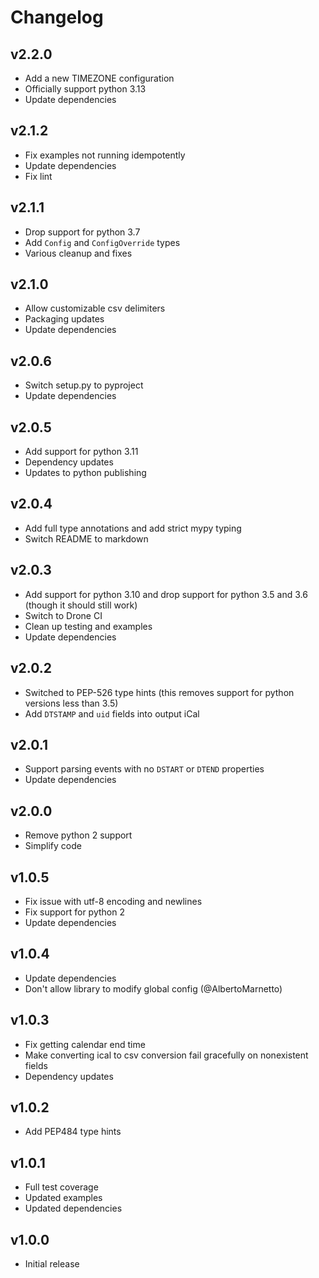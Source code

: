 Changelog
=========

v2.2.0
------

 - Add a new TIMEZONE configuration
 - Officially support python 3.13
 - Update dependencies


v2.1.2
------

 - Fix examples not running idempotently
 - Update dependencies
 - Fix lint


v2.1.1
------

 - Drop support for python 3.7
 - Add `Config` and `ConfigOverride` types
 - Various cleanup and fixes


v2.1.0
------

 - Allow customizable csv delimiters
 - Packaging updates
 - Update dependencies


v2.0.6
------

 - Switch setup.py to pyproject
 - Update dependencies


v2.0.5
------

 - Add support for python 3.11
 - Dependency updates
 - Updates to python publishing


v2.0.4
------

 - Add full type annotations and add strict mypy typing
 - Switch README to markdown


v2.0.3
------

 - Add support for python 3.10 and drop support for python 3.5 and 3.6 (though it should still work)
 - Switch to Drone CI
 - Clean up testing and examples
 - Update dependencies


v2.0.2
------

 - Switched to PEP-526 type hints (this removes support for python versions less than 3.5)
 - Add `DTSTAMP` and `uid` fields into output iCal


v2.0.1
------

 - Support parsing events with no `DSTART` or `DTEND` properties
 - Update dependencies


v2.0.0
------

 - Remove python 2 support
 - Simplify code


v1.0.5
------

 - Fix issue with utf-8 encoding and newlines
 - Fix support for python 2
 - Update dependencies


v1.0.4
------

 - Update dependencies
 - Don't allow library to modify global config (@AlbertoMarnetto)


v1.0.3
------

 - Fix getting calendar end time
 - Make converting ical to csv conversion fail gracefully on nonexistent fields
 - Dependency updates


v1.0.2
------

 - Add PEP484 type hints


v1.0.1
------

 - Full test coverage
 - Updated examples
 - Updated dependencies


v1.0.0
------

 - Initial release
